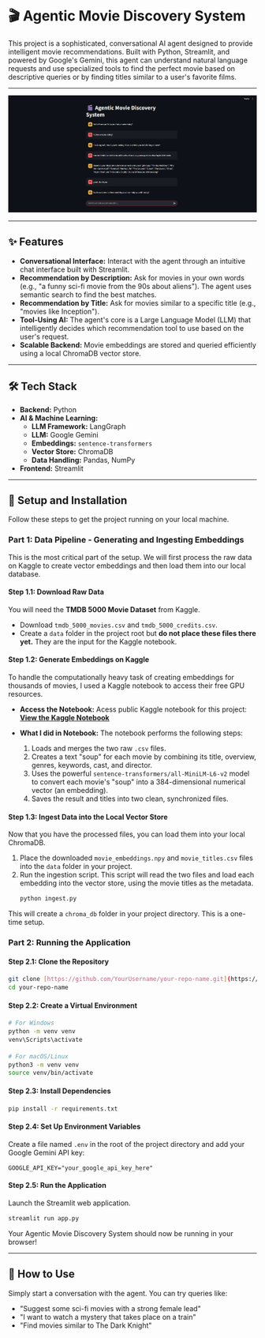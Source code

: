 # 🎬 Agentic Movie Discovery System

This project is a sophisticated, conversational AI agent designed to provide intelligent movie recommendations. Built with Python, Streamlit, and powered by Google's Gemini, this agent can understand natural language requests and use specialized tools to find the perfect movie based on descriptive queries or by finding titles similar to a user's favorite films.

---

![Agentic Movie Discovery System Screenshot](assets/Working.png)

---

## ✨ Features

- **Conversational Interface:** Interact with the agent through an intuitive chat interface built with Streamlit.
- **Recommendation by Description:** Ask for movies in your own words (e.g., "a funny sci-fi movie from the 90s about aliens"). The agent uses semantic search to find the best matches.
- **Recommendation by Title:** Ask for movies similar to a specific title (e.g., "movies like Inception").
- **Tool-Using AI:** The agent's core is a Large Language Model (LLM) that intelligently decides which recommendation tool to use based on the user's request.
- **Scalable Backend:** Movie embeddings are stored and queried efficiently using a local ChromaDB vector store.

---

## 🛠️ Tech Stack

- **Backend:** Python
- **AI & Machine Learning:**
  - **LLM Framework:** LangGraph
  - **LLM:** Google Gemini
  - **Embeddings:** `sentence-transformers`
  - **Vector Store:** ChromaDB
  - **Data Handling:** Pandas, NumPy
- **Frontend:** Streamlit

---

## 🚀 Setup and Installation

Follow these steps to get the project running on your local machine.

### **Part 1: Data Pipeline - Generating and Ingesting Embeddings**

This is the most critical part of the setup. We will first process the raw data on Kaggle to create vector embeddings and then load them into our local database.

#### **Step 1.1: Download Raw Data**
You will need the **TMDB 5000 Movie Dataset** from Kaggle.
- Download `tmdb_5000_movies.csv` and `tmdb_5000_credits.csv`.
- Create a `data` folder in the project root but **do not place these files there yet.** They are the input for the Kaggle notebook.

#### **Step 1.2: Generate Embeddings on Kaggle**
To handle the computationally heavy task of creating embeddings for thousands of movies, I used a Kaggle notebook to access their free GPU resources.

- **Access the Notebook:** Acess public Kaggle notebook for this project:
  [**View the Kaggle Notebook**](https://www.kaggle.com/code/adityabhardwaj021/movie-recommendation-ai-agent)

- **What I did in Notebook:** The notebook performs the following steps:
    1.  Loads and merges the two raw `.csv` files.
    2.  Creates a text "soup" for each movie by combining its title, overview, genres, keywords, cast, and director.
    3.  Uses the powerful `sentence-transformers/all-MiniLM-L6-v2` model to convert each movie's "soup" into a 384-dimensional numerical vector (an embedding).
    4.  Saves the result and titles into two clean, synchronized files.


#### **Step 1.3: Ingest Data into the Local Vector Store**
Now that you have the processed files, you can load them into your local ChromaDB.
1.  Place the downloaded `movie_embeddings.npy` and `movie_titles.csv` files into the `data` folder in your project.
2.  Run the ingestion script. This script will read the two files and load each embedding into the vector store, using the movie titles as the metadata.
    ```bash
    python ingest.py
    ```
This will create a `chroma_db` folder in your project directory. This is a one-time setup.

### **Part 2: Running the Application**

#### **Step 2.1: Clone the Repository**
```bash
git clone [https://github.com/YourUsername/your-repo-name.git](https://github.com/YourUsername/your-repo-name.git)
cd your-repo-name
```

#### **Step 2.2: Create a Virtual Environment**
```bash
# For Windows
python -m venv venv
venv\Scripts\activate

# For macOS/Linux
python3 -m venv venv
source venv/bin/activate
```

#### **Step 2.3: Install Dependencies**
```bash
pip install -r requirements.txt
```

#### **Step 2.4: Set Up Environment Variables**
Create a file named `.env` in the root of the project directory and add your Google Gemini API key:
```
GOOGLE_API_KEY="your_google_api_key_here"
```

#### **Step 2.5: Run the Application**
Launch the Streamlit web application.
```bash
streamlit run app.py
```
Your Agentic Movie Discovery System should now be running in your browser!

---

## 💬 How to Use

Simply start a conversation with the agent. You can try queries like:
- "Suggest some sci-fi movies with a strong female lead"
- "I want to watch a mystery that takes place on a train"
- "Find movies similar to The Dark Knight"
